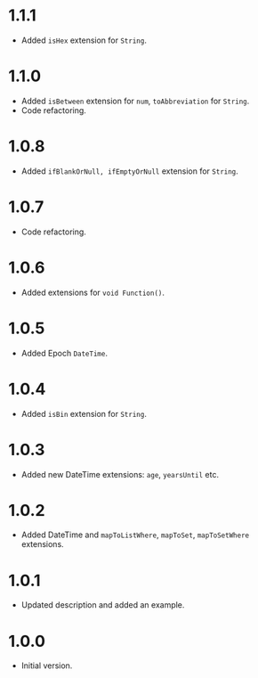 # 1.1.1

- Added `isHex` extension for `String`.

# 1.1.0

- Added `isBetween` extension for `num`, `toAbbreviation` for `String`.
- Code refactoring.

# 1.0.8

- Added `ifBlankOrNull, ifEmptyOrNull` extension for `String`.

# 1.0.7

- Code refactoring.

# 1.0.6

- Added extensions for `void Function()`.

# 1.0.5

- Added Epoch `DateTime`.

# 1.0.4

- Added `isBin` extension for `String`.

# 1.0.3

- Added new DateTime extensions: `age`, `yearsUntil` etc.

# 1.0.2

- Added DateTime and `mapToListWhere`, `mapToSet`, `mapToSetWhere` extensions.

# 1.0.1

- Updated description and added an example.

# 1.0.0

- Initial version.
